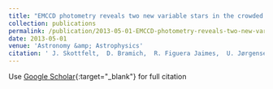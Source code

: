 ```yaml
---
title: "EMCCD photometry reveals two new variable stars in the crowded central region of the globular cluster NGC 6981"
collection: publications
permalink: /publication/2013-05-01-EMCCD-photometry-reveals-two-new-variable-stars-in-the-crowded-central-region-of-the-globular-cluster-NGC-6981
date: 2013-05-01
venue: 'Astronomy &amp; Astrophysics'
citation: ' J. Skottfelt,  D. Bramich,  R. Figuera Jaimes,  U. Jørgensen,  N. Kains,  K. Harpsøe,  C. Liebig,  M. Penny,  K. Alsubai,  J. Andersen,  V. Bozza,  P. Browne,  S. Calchi Novati,  Y. Damerdji,  C. Diehl,  M. Dominik,  A. Elyiv,  E. Giannini,  F. Hessman,  T. Hinse,  M. Hundertmark,  D. Juncher,  E. Kerins,  H. Korhonen,  L. Mancini,  R. Martin,  M. Rabus,  S. Rahvar,  G. Scarpetta,  J. Southworth,  C. Snodgrass,  R. Street,  J. Surdej,  J. Tregloan-Reed,  C. Vilela,  A. Williams, &quot;EMCCD photometry reveals two new variable stars in the crowded central region of the globular cluster NGC 6981.&quot; Astronomy &amp;amp; Astrophysics, 2013.'
---
```

Use [Google Scholar](https://scholar.google.com/scholar?q=EMCCD+photometry+reveals+two+new+variable+stars+in+the+crowded+central+region+of+the+globular+cluster+NGC+6981){:target="_blank"} for full citation